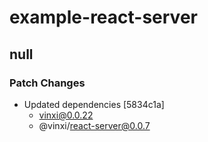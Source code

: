 # example-react-server

## null

### Patch Changes

- Updated dependencies [5834c1a]
  - vinxi@0.0.22
  - @vinxi/react-server@0.0.7
